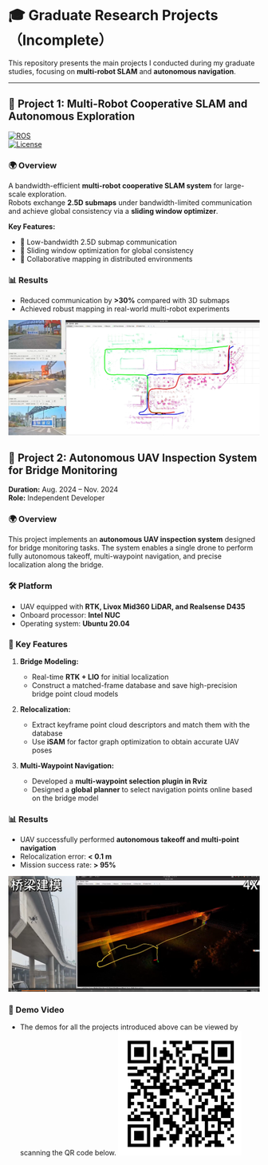 # 🎓 Graduate Research Projects（Incomplete）

This repository presents the main projects I conducted during my graduate studies, focusing on **multi-robot SLAM** and **autonomous navigation**.  

---

## 🚀 Project 1: Multi-Robot Cooperative SLAM and Autonomous Exploration

[![ROS](https://img.shields.io/badge/ROS-noetic-green.svg)]()  
[![License](https://img.shields.io/badge/license-MIT-blue.svg)]()  

### 🌍 Overview
A bandwidth-efficient **multi-robot cooperative SLAM system** for large-scale exploration.  
Robots exchange **2.5D submaps** under bandwidth-limited communication and achieve global consistency via a **sliding window optimizer**.  

**Key Features:**
- 📡 Low-bandwidth 2.5D submap communication  
- 🧭 Sliding window optimization for global consistency  
- 🤝 Collaborative mapping in distributed environments  

### 📊 Results
- Reduced communication by **>30%** compared with 3D submaps  
- Achieved robust mapping in real-world multi-robot experiments  
<p align="center">
  <img src="muilt_map.png" width="600">
</p>

## 🤖 Project 2: Autonomous UAV Inspection System for Bridge Monitoring
**Duration:** Aug. 2024 – Nov. 2024  
**Role:** Independent Developer  

### 🌍 Overview
This project implements an **autonomous UAV inspection system** designed for bridge monitoring tasks. The system enables a single drone to perform fully autonomous takeoff, multi-waypoint navigation, and precise localization along the bridge.  

### 🛠 Platform
- UAV equipped with **RTK, Livox Mid360 LiDAR, and Realsense D435**  
- Onboard processor: **Intel NUC**  
- Operating system: **Ubuntu 20.04**  

### 📌 Key Features

1. **Bridge Modeling:**  
   - Real-time **RTK + LIO** for initial localization  
   - Construct a matched-frame database and save high-precision bridge point cloud models  

2. **Relocalization:**  
   - Extract keyframe point cloud descriptors and match them with the database  
   - Use **iSAM** for factor graph optimization to obtain accurate UAV poses  

3. **Multi-Waypoint Navigation:**  
   - Developed a **multi-waypoint selection plugin in Rviz**  
   - Designed a **global planner** to select navigation points online based on the bridge model  

### 📊 Results
- UAV successfully performed **autonomous takeoff and multi-point navigation**  
- Relocalization error: **< 0.1 m**  
- Mission success rate: **> 95%**  

<!--## 🤖 Project 2: Autonomous Drone-Based System for Bridge Inspection Missions

### 🌍 Overview
An **Autonomous Drone-Based System for Bridge Inspection Missions** designed for service robots operating in dynamic environments.
The system integrates multi-sensor data and provides robust localization, mapping, and obstacle avoidance.

**Key Features:**
- 🔎 Real-time **RTK + LIO** for initial localization and construct a matched-frame database and save high-precision bridge point cloud models
- 🚧 Real-time obstacle detection & avoidance
- 🛠 ROS-based modular implementation

### 📊 Results
- Successfully deployed in a university building for long-term navigation tests
- Demonstrated reliable performance in dynamic human-populated environments -->

<p align="center">
  <img src="Bridge_inspection.png" width="600">
</p>

### 🎥 Demo Video
- The demos for all the projects introduced above can be viewed by scanning the QR code below.
![Demo](videos_show.png)
